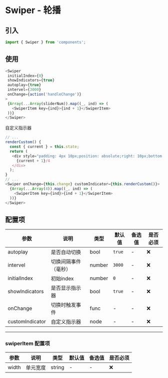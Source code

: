 # Swiper - 轮播

## 引入
```javascript
import { Swiper } from 'components';
```
## 使用

```javascript
<Swiper
 initialIndex={0}
 showIndicators={true}
 autoplay={true}
 intervel={3000}
 onChange={action('handleChange')}
>
 {Array(...Array(sliderNum)).map((_, ind) => (
   <SwiperItem key={ind}>{ind + 1}</SwiperItem>
 ))}
</Swiper>
```
自定义指示器

```javascript
// ...
renderCustom() {
  const { current } = this.state;
  return (
   <div style="padding: 4px 10px;position: absolute;right: 10px;bottom:10px;background: rgba(0,0,0, .6);color: #fff;font-size:12px;">
     {current + 1}/4
   </div>
  );
}
// ...
<Swiper onChange={this.change} customIndicator={this.renderCustom()}>
  {Array(...Array(4)).map((_, ind) => (
    <SwiperItem key={ind}>{ind + 1}</SwiperItem>
  ))}
</Swiper>
```

## 配置项
| 参数 | 说明 | 类型 | 默认值 |备选值 | 是否必须 |
| --- | --- | --- | --- | --- | --- |
| autoplay | 是否自动切换 | bool | `true` | - | ❌ |
| intervel | 切换间隔事件（毫秒） | number | `3000` | - | ❌ |
| initialIndex | 初始index | number | `0` | - | ❌ |
| showIndicators | 是否显示指示器 | bool | `true` | - | ❌ |
| onChange | 切换时触发事件 | func | - | - | ❌ |
| customIndicator | 自定义指示器 | node | - | - | ❌ |


---

### swiperItem 配置项

| 参数 | 说明 | 类型 | 默认值 |备选值 | 是否必须 |
| --- | --- | --- | --- | --- | --- |
| width | 单元宽度 | string | - | - | ❌ |
